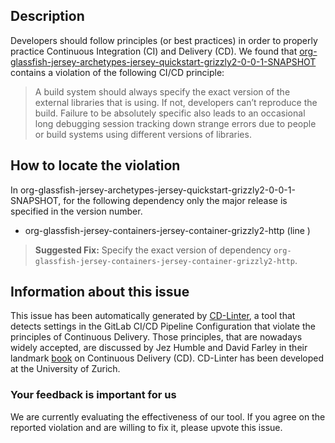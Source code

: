 
## Description
Developers should follow principles (or best practices) in order to properly practice Continuous Integration (CI) and Delivery (CD).
We found that [org-glassfish-jersey-archetypes-jersey-quickstart-grizzly2-0-0-1-SNAPSHOT](https://gitlab.com/CreaTIKZ-groupe4/CreaTIKZ/blob/master/.gitlab-ci.yml) contains a violation of the following CI/CD principle:

> A build system should always specify the exact version of the external libraries that is using.
If not, developers can’t reproduce the build. Failure to be absolutely specific also leads to an occasional long debugging session tracking down strange errors due to people or build systems using different versions of libraries.

## How to locate the violation

In org-glassfish-jersey-archetypes-jersey-quickstart-grizzly2-0-0-1-SNAPSHOT, for the following dependency only the major release is specified in the version number.

* org-glassfish-jersey-containers-jersey-container-grizzly2-http (line )

> **Suggested Fix:** Specify the exact version of dependency `org-glassfish-jersey-containers-jersey-container-grizzly2-http`.

## Information about this issue

This issue has been automatically generated by [CD-Linter](https://gitlab.com/Jancso/configuration-analytics), a tool that detects settings in the GitLab CI/CD Pipeline Configuration that violate the principles of Continuous Delivery. Those principles, that are nowadays widely accepted, are discussed by Jez Humble and David Farley in their landmark [book](https://www.oreilly.com/library/view/continuous-delivery-reliable/9780321670250/) on Continuous Delivery (CD). CD-Linter has been developed at the University of Zurich.

### Your feedback is important for us
We are currently evaluating the effectiveness of our tool. If you agree on the reported violation and are willing to fix it, please upvote this issue.